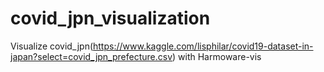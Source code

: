 # covid_jpn_visualization
Visualize covid_jpn(https://www.kaggle.com/lisphilar/covid19-dataset-in-japan?select=covid_jpn_prefecture.csv) with Harmoware-vis
